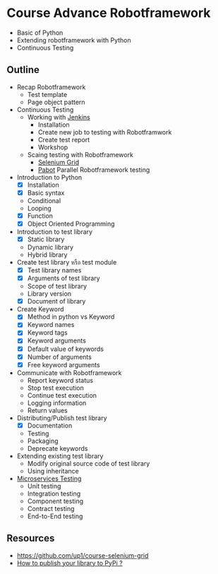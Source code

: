 # Course Advance Robotframework

* Basic of Python
* Extending robotframework with Python
* Continuous Testing

## Outline

* Recap Robotframework
  * Test template
  * Page object pattern
* Continuous Testing
  * Working with [Jenkins](https://jenkins-ci.org/)
    * Installation
    * Create new job to testing with Robotframwork
    * Create test report
    * Workshop
  * Scaing testing with Robotframework
    * [Selenium Grid](https://www.seleniumhq.org/projects/grid/)
    * [Pabot](https://github.com/mkorpela/pabot) Parallel Robotframework testing
* Introduction to Python
    * [x] Installation
    * [x] Basic syntax
    * Conditional
    * Looping
    * [x] Function
    * [x] Object Oriented Programming
* Introduction to test library
    * [x] Static library
    * Dynamic library
    * Hybrid library
* Create test library หรือ test module
    * [x] Test library names
    * [x] Arguments of test library
    * Scope of test library 
    * Library version
    * [x] Document of library
* Create Keyword
    * [x] Method in python vs Keyword
    * [x] Keyword names
    * [x] Keyword tags
    * [x] Keyword arguments
    * [x] Default value of keywords
    * [x] Number of arguments
    * [x] Free keyword arguments
* Communicate with Robotframework
    * Report keyword status
    * Stop test execution
    * Continue test execution
    * Logging information
    * Return values
* Distributing/Publish test library
    * [x] Documentation
    * Testing
    * Packaging
    * Deprecate keywords
* Extending existing test library
    * Modify original source code of test library
    * Using inheritance
* [Microservices Testing](https://martinfowler.com/articles/microservice-testing/)
    * Unit testing
    * Integration testing
    * Component testing
    * Contract testing
    * End-to-End testing
    
## Resources
* https://github.com/up1/course-selenium-grid
* [How to publish your library to PyPi ?](https://github.com/up1/demo-helloworld-library)
